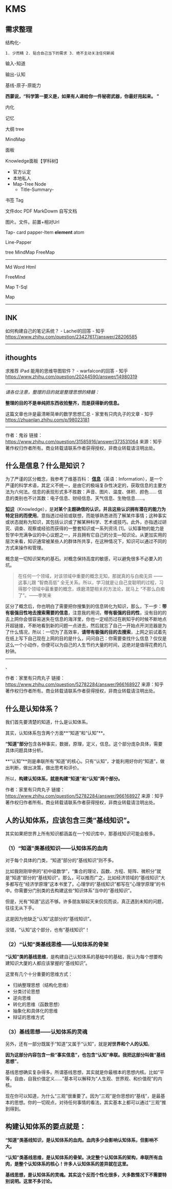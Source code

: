 

# KMS

## 需求整理

结构化-	

```
1. 少而精 2. 贴合自己当下的需求 3. 绝不主动关注任何新闻
```

输入-知道

输出-认知

基线-原子-原能力

**西蒙说，“科学第一要义是，如果有人递给你一件秘密武器，你最好用起来。 ”**

内化

记忆





大纲 tree

MindMap



面板

Knowledge面板【学科树】

- 官方认定
- 本地私人
- Map-Tree    Node
  - Title-Summary-

书签 Tag

文件doc PDF MarkDowm 自写文档



图片。文件。前置+相对Url





Tap-  card 	 papper-Item  **element**   atom

Line-Papper 

 tree MindMap	FreeMap

---



Md	Word Html

FreeMind 

Map	T-Sql

Map





---



## INK

如何构建自己的笔记系统？ - Lachel的回答 - 知乎 https://www.zhihu.com/question/23427617/answer/28206585



---



## ithoughts



求推荐 iPad 能用的思维导图软件？ - warfalcon的回答 - 知乎 https://www.zhihu.com/question/20244590/answer/14980319

---



*请各位注意，整理的目的就是整理思想的精髓：*

**整理的目的不是单纯把东西收拾整齐，而是获得新的信息。**

这篇文章也许是最清晰简单的数学思想汇总 - 家里有只肉丸子的文章 - 知乎 https://zhuanlan.zhihu.com/p/98023181

---

作者：鬼谷
链接：https://www.zhihu.com/question/31585916/answer/373531064
来源：知乎
著作权归作者所有。商业转载请联系作者获得授权，非商业转载请注明出处。



## **什么是信息？什么是知识？**

为了严谨的区分概念，我参考了维基百科：
**[信息](https://link.zhihu.com/?target=https%3A//zh.wikipedia.org/zh/%E4%BF%A1%E6%81%AF)**（英语：Information），是一个严谨的科学术语，其定义不统一，是由它的极端复杂性决定的，获取信息的主要方法为六何法。信息的表现形式多不胜数：声音、图片、温度、体积、颜色…… 信息的类别也不计其数：电子信息、财经信息、天气信息、生物信息……。 

**[知识](https://link.zhihu.com/?target=https%3A//zh.wikipedia.org/wiki/%E7%9F%A5%E8%AF%86)**（Knowledge），是**对某个主题确信的认识，并且这些认识拥有潜在的能力为特定目的而使用**。意指透过经验或联想，而能够熟悉进而了解某件事情；这种事实或状态就称为知识，其包括认识或了解某种科学、艺术或技巧。此外，亦指透过研究、调查、观察或经验而获得的一整套知识或一系列资讯 [1]。认知事物的能力是哲学中充满争议的中心议题之一，并且拥有它自己的分支—知识论。从更加实用的层次来看，知识通常被某些人的群体所共享，在这种情况下，知识可以通过不同的方式来操作和管理。

概念是一切知识架构的基石。对概念保持高度的敏感，可以避免很多不必要入的坑。

> 在任何一个领域，对该领域中重要的概念无知，那就真的与白痴无异 —— 这事儿跟 “智商高低” 全无关系。所以，学习就是让自己变聪明的过程，习得那个领域中最重要的概念，琢磨清楚相关的方法论，就马上 “不那么白痴了”。——李笑来

区分了概念后，你也明白了需要把你搜集到的信息转化为知识，那么，下一步：**带有极强目性地去搜索需要的信息**，注意我的用词，**带有极强的目的性**，没有目的的去上网你会很容易迷失在信息的海洋里，你也一定经历过在刷知乎的时候不断地点开超链接，不断地看到新的问题一点进去，然后就忘了自己一开始点开浏览器是为了什么情况，所以：一切为了高效率，**请带有极强的目的去搜索**，上网之前试着先在纸上写下自己现在上网的目的是什么，问问自己：你需要查找什么信息？仅仅是这么一个小动作，你便可以为自己的人生节约大量的时间，这绝对是值得花费的几秒钟。

---

、



作者：家里有只肉丸子
链接：https://www.zhihu.com/question/52782284/answer/966168927
来源：知乎
著作权归作者所有。商业转载请联系作者获得授权，非商业转载请注明出处。

## 什么是认知体系？

我们首先要清楚的知道，什么是认知体系。

其实，认知体系包含两个方面**“知道”和“认知”**。

**“知道”部分**包含各种事实，数据，原理，定义，信息。这个部分庞杂具体，需要具体问题具体分析。

**“认知”**则是串联所有“知道”的核心。只有“认知”，才能利用好你的“知道”，做出判断，做出决策，做出思考和评价。

所以，**构建认知体系，就是构建“知道”和“认知”两个部分。**



作者：家里有只肉丸子
链接：https://www.zhihu.com/question/52782284/answer/966168927
来源：知乎
著作权归作者所有。商业转载请联系作者获得授权，非商业转载请注明出处。

## **人的认知体系，应该包含三类“基线知识”。**

其实如果把世界上所有知识都涵盖在一个知识库中，那基线知识可能会极多。

### **（1）“知道”类基线知识——认知体系的血肉**

对于每个具体的门类，“知道”部分的“基线知识”则不多。

比如我刚刚举例的“初中级数学”，“集合的理论，函数、方程、矩阵、微积分”就是“知道”部分的“基线知识”。那么，可以推而广之，比如经济领域的“基线知识”大多都写在“经济学原理”这本书里了。心理学的“基线知识”都写在“心理学原理”的书中。你需要分门别类的去构建这些“知识体系”当中的“基线知识”。

但是，光有“知道”远远不够。许多朋友聊起天来侃侃而谈，真正遇到未知的问题，往往无从下手。

这是因为他缺乏“认知”这部分的“基线知识”。

没错，“认知”这个部分，也有“基线知识”！

### **（2）“认知”类基线思维——认知体系的骨架**

**“认知”类的基线思维**，是构建自己认知体系的基础中的基础，我认为每个想要构建知识大厦的人都应该掌握的“基线知识”。

这里有几个十分重要的思维方式：

- 归纳整理思想（结构化思维）
- 分类讨论思想
- 逆向思维
- 转化的思维（函数思想）
- 抽象化和具体化的思维
- 辩证的思维方式

### **（3）基线思想——认知体系的灵魂**

另外，还有一部分既属于“知道”又属于“认知”，就是**对世界和个人的认知**。

**因为这部分内容包含一些“事实信息”，也包含“认知”串联。我把这部分叫做“基线思想”**。

基线思想确实复杂得多。所谓基线思想，其实就是你最根本的思想内核。比如“平等，自由，自我价值定义……”基本可以解释为“人生观、世界观、和价值观”的内核。

现在你可以知道，为什么“三观”很重要了。因为“三观”是你思想的“基线”，是最基本的思想。你的一切观点，对待任何事情的看法，其实基本上都可以通过“三观”推到得到。

## 构建认知体系的要点就是：



**“知道”类基线知识，是认知体系的血肉。血肉多少会影响认知体系，但影响不大。**

**“认知”类基线思维，是认知体系的骨架。决定整个认知体系的架构，串联所有血肉，是整个认知体系的核心！许多人认知体系的差异就在这里。**

**基线思想，是认知体系的灵魂。其实这个反而个性化很多，大多数情况下不需要特别说明。这里不多讨论。**

